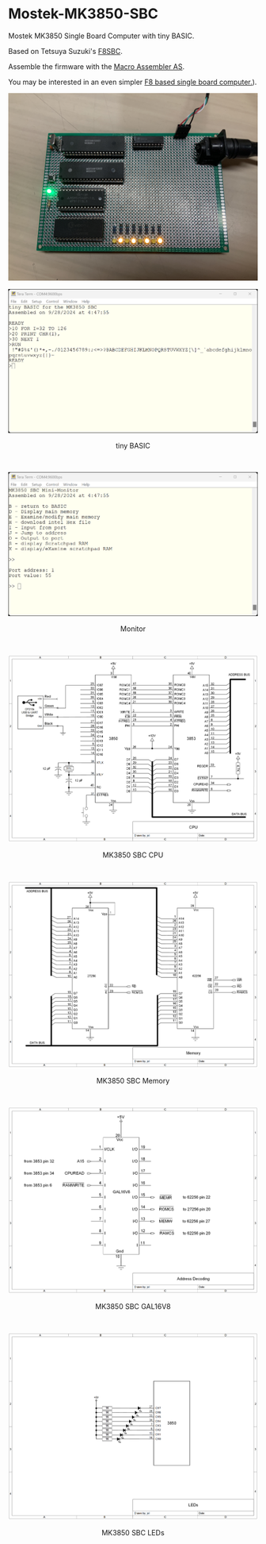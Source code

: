# Mostek-MK3850-SBC
Mostek MK3850 Single Board Computer with tiny BASIC.

Based on Tetsuya Suzuki's [F8SBC](https://vintagechips.wordpress.com/2020/11/26/sbcf8reference/).

Assemble the firmware with the [Macro Assembler AS](http://john.ccac.rwth-aachen.de:8000/as/). 

You may be interested in an even simpler [F8 based single board computer.](https://github.com/jim11662418/MOSTEK-MK38P70-MK38P73-Single-Board-Computer)). 

<p align="center"><img src="/images/MK3850 SBC.JPEG"/>
<p align="center"><img src="/images/BASIC.png"/>
<p align="center">tiny BASIC</p><br>
<p align="center"><img src="/images/monitor.png"/>
<p align="center">Monitor</p><br>
<p align="center"><img src="/images/MK3850 SBC CPU.png"/>
<p align="center">MK3850 SBC CPU</p><br>
<p align="center"><img src="/images/MK3850 SBC Memory.png"/>
<p align="center">MK3850 SBC Memory</p><br>
<p align="center"><img src="/images/MK3850 SBC GAL.png"/>
<p align="center">MK3850 SBC GAL16V8</p><br>
<p align="center"><img src="/images/MK3850 SBC LEDs.png"/>
<p align="center">MK3850 SBC LEDs</p><br>
